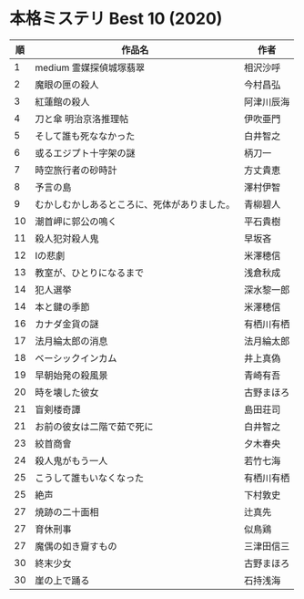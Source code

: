 # 本格ミステリ Best 10 (2020)

| 順   | 作品名                    | 作者    |
| --- | ---------------------- | ----- |
| 1   | medium 霊媒探偵城塚翡翠        | 相沢沙呼  |
| 2   | 魔眼の匣の殺人                | 今村昌弘  |
| 3   | 紅蓮館の殺人                 | 阿津川辰海 |
| 4   | 刀と傘 明治京洛推理帖            | 伊吹亜門  |
| 5   | そして誰も死ななかった            | 白井智之  |
| 6   | 或るエジプト十字架の謎            | 柄刀一   |
| 7   | 時空旅行者の砂時計              | 方丈貴恵  |
| 8   | 予言の島                   | 澤村伊智  |
| 9   | むかしむかしあるところに、死体がありました。 | 青柳碧人  |
| 10  | 潮首岬に郭公の鳴く              | 平石貴樹  |
| 11  | 殺人犯対殺人鬼                | 早坂吝   |
| 12  | Iの悲劇                   | 米澤穂信  |
| 13  | 教室が、ひとりになるまで           | 浅倉秋成  |
| 14  | 犯人選挙                   | 深水黎一郎 |
| 14  | 本と鍵の季節                 | 米澤穂信  |
| 16  | カナダ金貨の謎                | 有栖川有栖 |
| 17  | 法月綸太郎の消息               | 法月綸太郎 |
| 18  | ベーシックインカム              | 井上真偽  |
| 19  | 早朝始発の殺風景               | 青崎有吾  |
| 20  | 時を壊した彼女                | 古野まほろ |
| 21  | 盲剣楼奇譚                  | 島田荘司  |
| 21  | お前の彼女は二階で茹で死に          | 白井智之  |
| 23  | 絞首商會                   | 夕木春央  |
| 24  | 殺人鬼がもう一人               | 若竹七海  |
| 25  | こうして誰もいなくなった           | 有栖川有栖 |
| 25  | 絶声                     | 下村敦史  |
| 27  | 焼跡の二十面相                | 辻真先   |
| 27  | 育休刑事                   | 似鳥鶏   |
| 27  | 魔偶の如き齎すもの              | 三津田信三 |
| 30  | 終末少女                   | 古野まほろ |
| 30  | 崖の上で踊る                 | 石持浅海  |